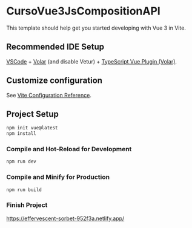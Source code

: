 # CursoVue3JsCompositionAPI

This template should help get you started developing with Vue 3 in Vite.

## Recommended IDE Setup

[VSCode](https://code.visualstudio.com/) + [Volar](https://marketplace.visualstudio.com/items?itemName=Vue.volar) (and disable Vetur) + [TypeScript Vue Plugin (Volar)](https://marketplace.visualstudio.com/items?itemName=Vue.vscode-typescript-vue-plugin).

## Customize configuration

See [Vite Configuration Reference](https://vitejs.dev/config/).

## Project Setup

```sh
npm init vue@latest
npm install
```

### Compile and Hot-Reload for Development

```sh
npm run dev
```

### Compile and Minify for Production

```sh
npm run build
```

### Finish Project
https://effervescent-sorbet-952f3a.netlify.app/
